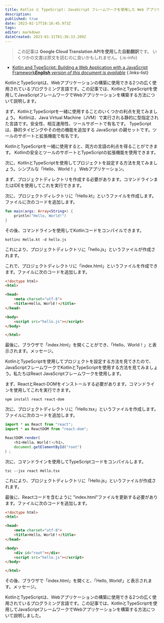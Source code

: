 ```yaml
---
title: Kotlin と TypeScript: JavaScript フレームワークを使用した Web アプリケーションの構築
description: 
published: true
date: 2023-02-17T18:16:45.973Z
tags: 
editor: markdown
dateCreated: 2023-01-31T01:36:33.209Z
---
```


> この記事は **Google Cloud Translation APIを使用した自動翻訳**です。
いくつかの文書は原文を読むのに良いかもしれません。{.is-info}
- [Kotlin and TypeScript: Building a Web Application with a JavaScript Framework***English** version of this document is available*](/en/Knowledge-base/Kotlin/kotlin-and-typescript-building-a-web-application-with-a-javascript-framework)
{.links-list}


KotlinとTypeScriptは、Webアプリケーションの構築に使用できる2つの広く使用されているプログラミング言語です。この記事では、KotlinとTypeScriptを使用してJavaScriptフレームワークでWebアプリケーションを構築する方法について説明します。

まず、KotlinとTypeScriptを一緒に使用することのいくつかの利点を見てみましょう。 Kotlinは、Java Virtual Machine（JVM）で実行される静的に型指定された言語です。安全性、相互運用性、ツールサポートで有名です。 TypeScript は、静的タイピングやその他の機能を追加する JavaScript の親セットです。ツールのサポートと拡張機能で有名です。

KotlinとTypeScriptを一緒に使用すると、両方の言語の利点を得ることができます。 Kotlinの安全とツールのサポートとTypeScriptの拡張機能を使用できます。

次に、KotlinとTypeScriptを使用してプロジェクトを設定する方法を見てみましょう。シンプルな「Hello、World！」 Webアプリケーション。

まず、プロジェクトディレクトリを作成する必要があります。コマンドラインまたはIDEを使用してこれを実行できます。

次に、プロジェクトディレクトリに「Hello.kt」というファイルを作成します。ファイルに次のコードを追加します。

```kotlin
fun main(args: Array<String>) {
    println("Hello, World!")
}
```

その後、コマンドラインを使用してKotlinコードをコンパイルできます。

```
kotlinc Hello.kt -d hello.js
```

これにより、プロジェクトディレクトリに「hello.js」というファイルが作成されます。

これで、プロジェクトディレクトリに「index.html」というファイルを作成できます。ファイルに次のコードを追加します。

```html
<!doctype html>
<html>

<head>
    <meta charset="utf-8">
    <title>Hello、World！</title>
</head>

<body>
    <script src="hello.js"></script>
</body>

</html>
```

最後に、ブラウザで「index.html」を開くことができ、「Hello、World！」と表示されます。メッセージ。

KotlinとTypeScriptを使用してプロジェクトを設定する方法を見てきたので、JavaScriptフレームワークでKotlinとTypeScriptを使用する方法を見てみましょう。私たちはReact JavaScriptフレームワークを使用します。

まず、ReactとReact-DOMをインストールする必要があります。コマンドラインを使用してこれを実行できます。

```
npm install react react-dom
```

次に、プロジェクトディレクトリに「Hello.tsx」というファイルを作成します。ファイルに次のコードを追加します。

```typescript
import * as React from "react";
import * as ReactDOM from "react-dom";

ReactDOM.render(
    <h1>Hello、World！</h1>、
    document.getElementById("root")
）;
```

次に、コマンドラインを使用してTypeScriptコードをコンパイルします。

```
tsc --jsx react Hello.tsx
```

これにより、プロジェクトディレクトリに「Hello.js」というファイルが作成されます。

最後に、Reactコードを含むように "index.html"ファイルを更新する必要があります。ファイルに次のコードを追加します。

```html
<!doctype html>
<html>

<head>
    <meta charset="utf-8">
    <title>Hello、World！</title>
</head>

<body>
    <div id="root"></div>
    <script src="hello.js"></script>
</body>

</html>
```

その後、ブラウザで「index.html」を開くと、「Hello, World!」と表示されます。メッセージ。

KotlinとTypeScriptは、Webアプリケーションの構築に使用できる2つの広く使用されているプログラミング言語です。この記事では、KotlinとTypeScriptを使用してJavaScriptフレームワークでWebアプリケーションを構築する方法について説明しました。